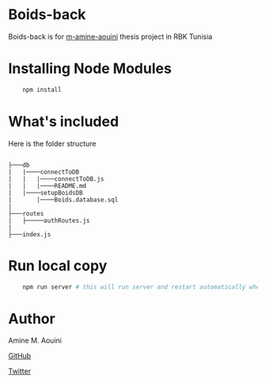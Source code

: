 # Boids-back

Boids-back is for [m-amine-aouini](https://github.com/m-amine-aouini) thesis project in RBK Tunisia

# Installing Node Modules

```bash
    npm install
```
# What's included

Here is the folder structure

```text

├───db
|   |────connectToDB
|   |   |────connectToDB.js
|   |   |────README.md
|   |────setupBoidsDB
|       |────Boids.database.sql
|
├───routes
|   ├─────authRoutes.js
|
├───index.js
```

# Run local copy 

```bash
    npm run server # this will run server and restart automatically when ever there is changes
```

# Author 

Amine M. Aouini

[GitHub](https://github.com/m-amine-aouini)

[Twitter](https://twitter.com/amine_m_aouini)

